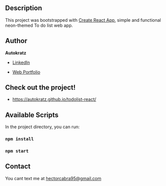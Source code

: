 ## Description

This project was bootstrapped with [Create React App](https://github.com/facebook/create-react-app), simple and functional neon-themed To do list web app.

## Author 

**Autokratz**

* [LinkedIn](linkedin.com/in/hectorcabra)

* [Web Portfolio](https://autokratz.github.io/Autokratz-portfolio/)

## Check out the project!

- https://autokratz.github.io/todolist-react/

## Available Scripts

In the project directory, you can run:

### `npm install`
### `npm start`

## Contact

You cant text me at hectorcabra95@gmail.com

